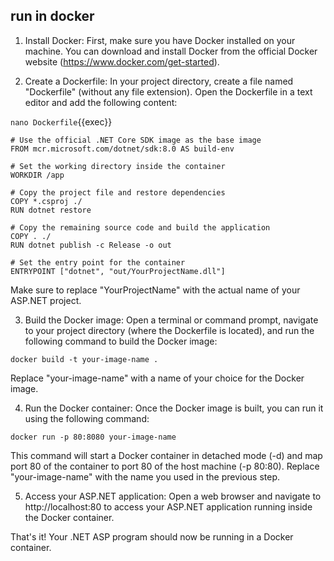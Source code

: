 ## run in docker


1. Install Docker: First, make sure you have Docker installed on your machine. You can download and install Docker from the official Docker website (https://www.docker.com/get-started).

2. Create a Dockerfile: In your project directory, create a file named "Dockerfile" (without any file extension). Open the Dockerfile in a text editor and add the following content:

`nano Dockerfile`{{exec}}

```
# Use the official .NET Core SDK image as the base image
FROM mcr.microsoft.com/dotnet/sdk:8.0 AS build-env

# Set the working directory inside the container
WORKDIR /app

# Copy the project file and restore dependencies
COPY *.csproj ./
RUN dotnet restore

# Copy the remaining source code and build the application
COPY . ./
RUN dotnet publish -c Release -o out

# Set the entry point for the container
ENTRYPOINT ["dotnet", "out/YourProjectName.dll"]
```

Make sure to replace "YourProjectName" with the actual name of your ASP.NET project.

3. Build the Docker image: Open a terminal or command prompt, navigate to your project directory (where the Dockerfile is located), and run the following command to build the Docker image:

```
docker build -t your-image-name .
```

Replace "your-image-name" with a name of your choice for the Docker image.

4. Run the Docker container: Once the Docker image is built, you can run it using the following command:

```
docker run -p 80:8080 your-image-name
```

This command will start a Docker container in detached mode (-d) and map port 80 of the container to port 80 of the host machine (-p 80:80). Replace "your-image-name" with the name you used in the previous step.

5. Access your ASP.NET application: Open a web browser and navigate to http://localhost:80 to access your ASP.NET application running inside the Docker container.

That's it! Your .NET ASP program should now be running in a Docker container.
